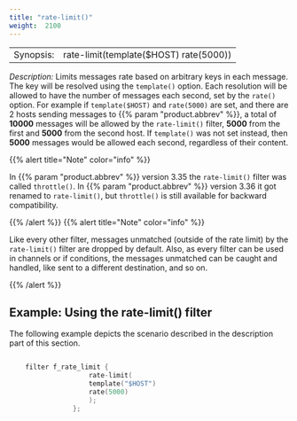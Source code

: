 ```yaml
---
title: "rate-limit()"
weight:  2100
---
```

<!-- DISCLAIMER: This file is based on the syslog-ng Open Source Edition documentation https://github.com/balabit/syslog-ng-ose-guides/commit/2f4a52ee61d1ea9ad27cb4f3168b95408fddfdf2 and is used under the terms of The syslog-ng Open Source Edition Documentation License. The file has been modified by Axoflow. -->

|           |                                        |
| --------- | -------------------------------------- |
| Synopsis: | rate-limit(template($HOST) rate(5000)) |

*Description:* Limits messages rate based on arbitrary keys in each message. The key will be resolved using the `template()` option. Each resolution will be allowed to have the number of messages each second, set by the `rate()` option. For example if `template($HOST)` and `rate(5000)` are set, and there are 2 hosts sending messages to {{% param "product.abbrev" %}}, a total of **10000** messages will be allowed by the `rate-limit()` filter, **5000** from the first and **5000** from the second host. If `template()` was not set instead, then **5000** messages would be allowed each second, regardless of their content.

{{% alert title="Note" color="info" %}}

In {{% param "product.abbrev" %}} version 3.35 the `rate-limit()` filter was called `throttle()`. In {{% param "product.abbrev" %}} version 3.36 it got renamed to `rate-limit()`, but `throttle()` is still available for backward compatibility.

{{% /alert %}} {{% alert title="Note" color="info" %}}

Like every other filter, messages unmatched (outside of the rate limit) by the `rate-limit()` filter are dropped by default. Also, as every filter can be used in channels or if conditions, the messages unmatched can be caught and handled, like sent to a different destination, and so on.

{{% /alert %}}


## Example: Using the rate-limit() filter

The following example depicts the scenario described in the description part of this section.

```c

    filter f_rate_limit {
                    rate-limit(
                    template("$HOST")
                    rate(5000)
                    );
                };

```

